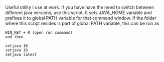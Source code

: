 Useful utility I use at work. If you have have the need to switch between different java versions, use this script.
It sets JAVA_HOME variable and prefixes it to global PATH variable for that command window.
If the folder where this script resides is part of global PATH variable, this can be run as 

```
WIN_KEY + R (open run command)
and then 

setjava 16
setjava 18
setjava latest 

```